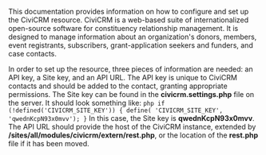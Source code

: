 This documentation provides information on how to configure and set up the CiviCRM resource. CiviCRM is a web-based suite of internationalized open-source software for constituency relationship management. It is designed to manage information about an organization's donors, members, event registrants, subscribers, grant-application seekers and funders, and case contacts. 

In order to set up the resource, three pieces of information are needed: an API key, a Site key, and an API URL. The API key is unique to CiviCRM contacts and should be added to the contact, granting appropriate permissions. The Site key can be found in the __civicrm.settings.php__ file on the server. It should look something like: ```php if (!defined('CIVICRM_SITE_KEY')) { define( 'CIVICRM_SITE_KEY', 'qwednKcpN93x0mvv'); }``` In this case, the Site key is __qwednKcpN93x0mvv__. The API URL should provide the host of the CiviCRM instance, extended by __/sites/all/modules/civicrm/extern/rest.php__, or the location of the __rest.php__ file if it has been moved.